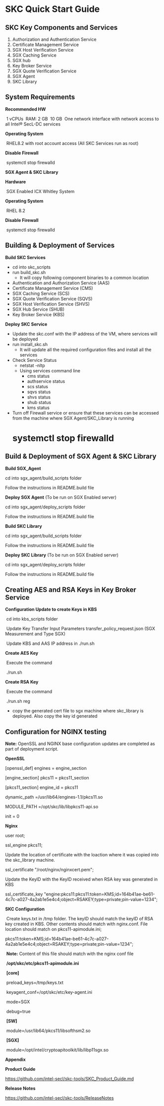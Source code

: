 # SKC Quick Start Guide

## SKC Key Components and Services

1. Authorization and Authentication Service
2. Certificate Management Service
3. SGX Host Verification Service
4. SGX Caching Service
5. SGX hub
6. Key Broker Service
7. SGX Quote Verification Service
8. SGX Agent
9. SKC Library

## System Requirements

**Recommended HW**

​	1 vCPUs 
​	RAM: 2 GB 
​	10 GB 
​	One network interface with network access to all Intel® SecL-DC services 

**Operating System**

​	RHEL8.2 with root account access (All SKC Services run as root)

**Disable Firewall**

​	systemctl stop firewalld

**SGX Agent & SKC Library**

**Hardware**

​	SGX Enabled ICX Whitley System

**Operating System**

​	RHEL 8.2

**Disable Firewall**

​	systemctl stop firewalld


## Building & Deployment of Services

**Build SKC Services**

- cd into skc_scripts
- run build_skc.sh
  - It will copy following component binaries to a common location
- Authentication and Authorization Service (AAS)
- Certificate Management Service (CMS)
- SGX Caching Service (SCS)
- SGX Quote Verification Service (SQVS)
- SGX Host Verification Service (SHVS)
- SGX Hub Service (SHUB)
- Key Broker Service (KBS)

**Deploy SKC Service**

- Update the skc.conf with the IP address of the VM, where services will be deployed
- run install_skc.sh
  - It will update all the required configuration files and install all the services
- Check Service Status
  - netstat -nltp
  - Using services command line
    - cms status
    - authservice status
    - scs status
    - sqvs status
    - shvs status
    - shub status
    - kms status
- Turn off Firewall service or ensure that these services can be accessed from the machine where SGX Agent/SKC_Library is running
   # systemctl stop firewalld

## Build & Deployment of SGX Agent & SKC Library

**Build SGX_Agent**

cd into sgx_agent/build_scripts folder

Follow the instructions in README.build file


**Deploy SGX Agent** (To be run on SGX Enabled server)

cd into sgx_agent/deploy_scripts folder

Follow the instructions in README.build file


**Build SKC Library**

cd into sgx_agent/build_scripts folder

Follow the instructions in README.build file


**Deploy SKC Library** (To be run on SGX Enabled server)

cd into sgx_agent/deploy_scripts folder

Follow the instructions in README.build file


## Creating AES and RSA Keys in Key Broker Service

**Configuration Update to create Keys in KBS**

​	cd into kbs_scripts folder

​	Update Key Transfer Input Parameters transfer_policy_request.json (SGX Measurement and Type SGX)

​	Update KBS and AAS IP address in ./run.sh

**Create AES Key**

​	Execute the command

​	./run.sh

**Create RSA Key**

​	Execute the command

​	./run.sh reg

- copy the generated cert file to sgx machine where skc_library is deployed. Also copy the key id generated

## Configuration for NGINX testing

**Note:** OpenSSL and NGINX base configuration updates are completed as part of deployment script.

**OpenSSL**

[openssl_def]
engines = engine_section

[engine_section]
pkcs11 = pkcs11_section

[pkcs11_section]
engine_id = pkcs11

dynamic_path =/usr/lib64/engines-1.1/pkcs11.so

MODULE_PATH =/opt/skc/lib/libpkcs11-api.so

init = 0

**Nginx**

user root;

ssl_engine pkcs11;

Update the location of certificate with the loaction where it was copied into the skc_library machine. 

ssl_certificate "/root/nginx/nginxcert.pem"; 

Update the KeyID with the KeyID received when RSA key was generated in KBS

ssl_certificate_key "engine:pkcs11:pkcs11:token=KMS;id=164b41ae-be61-4c7c-a027-4a2ab1e5e4c4;object=RSAKEY;type=private;pin-value=1234";

**SKC Configuration**

​ Create keys.txt in /tmp folder. The keyID should match the keyID of RSA key created in KBS. Other contents should match with nginx.conf. File location should match on pkcs11-apimodule.ini; 

​	pkcs11:token=KMS;id=164b41ae-be61-4c7c-a027-4a2ab1e5e4c4;object=RSAKEY;type=private;pin-value=1234";

​	**Note:** Content of this file should match with the nginx conf file

​	**/opt/skc/etc/pkcs11-apimodule.ini**

​	**[core]**

​	preload_keys=/tmp/keys.txt

​	keyagent_conf=/opt/skc/etc/key-agent.ini

​	mode=SGX

​	debug=true

​	**[SW]**

​	module=/usr/lib64/pkcs11/libsofthsm2.so

​	**[SGX]**

​	module=/opt/intel/cryptoapitoolkit/lib/libp11sgx.so


**Appendix**

**Product Guide**

https://github.com/intel-secl/skc-tools/SKC_Product_Guide.md

**Release Notes**

https://github.com/intel-secl/skc-tools/ReleaseNotes
